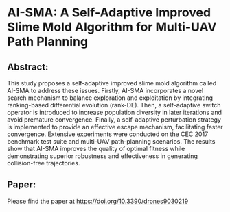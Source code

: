 # AI-SMA: A Self-Adaptive Improved Slime Mold Algorithm for Multi-UAV Path Planning

## Abstract:
This study proposes a self-adaptive improved slime mold algorithm called AI-SMA to address these issues. Firstly, AI-SMA incorporates a novel search mechanism to balance exploration and exploitation by integrating ranking-based differential evolution (rank-DE). Then, a self-adaptive switch operator is introduced to increase population diversity in later iterations and avoid premature convergence. Finally, a self-adaptive perturbation strategy is implemented to provide an effective escape mechanism, facilitating faster convergence. Extensive experiments were conducted on the CEC 2017 benchmark test suite and multi-UAV path-planning scenarios. The results show that AI-SMA improves the quality of optimal fitness while demonstrating superior robustness and effectiveness in generating collision-free trajectories.

## Paper: 
Please find the paper at https://doi.org/10.3390/drones9030219
